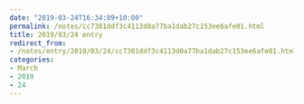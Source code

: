 ```yaml
---
date: "2019-03-24T16:34:09+10:00"
permalink: /notes/cc7381ddf3c4113d0a77ba1dab27c153ee6afe01.html
title: 2019/03/24 entry
redirect_from:
- /notes/entry/2019/03/24/cc7381ddf3c4113d0a77ba1dab27c153ee6afe01.html
categories:
- March
- 2019
- 24
---
```

